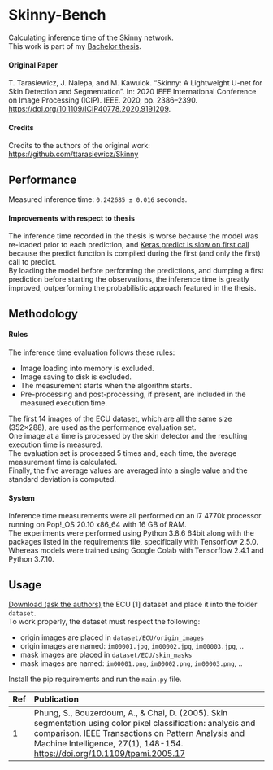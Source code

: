 [ecu]: https://documents.uow.edu.au/~phung/download.html "ECU download page"

[thesis]: https://github.com/123mpozzi/skin-detection-thesis "Human Skin Detection In Color Images"
# Skinny-Bench
Calculating inference time of the Skinny network.  
This work is part of my [Bachelor thesis][thesis].

#### Original Paper
T. Tarasiewicz, J. Nalepa, and M. Kawulok. “Skinny: A Lightweight U-net for Skin Detection and Segmentation”. In: 2020 IEEE International Conference on Image Processing (ICIP). IEEE. 2020, pp. 2386–2390. https://doi.org/10.1109/ICIP40778.2020.9191209.

#### Credits
Credits to the authors of the original work: 
https://github.com/ttarasiewicz/Skinny


## Performance

Measured inference time: `0.242685 ± 0.016` seconds.

#### Improvements with respect to thesis
[slow]: https://github.com/tensorflow/tensorflow/issues/39458 "Keras predict is slow on first call"
The inference time recorded in the thesis is worse because the model
was re-loaded prior to each prediction, and [Keras predict is slow on first call][slow]
because the predict function is compiled during the first (and only the first) call to predict.  
By loading the model before performing the predictions, and dumping a first prediction
before starting the observations, the inference time is greatly improved, 
outperforming the probabilistic approach featured in the thesis.


## Methodology

#### Rules
The inference time evaluation follows these rules:
- Image loading into memory is excluded.
- Image saving to disk is excluded.
- The measurement starts when the algorithm starts.
- Pre-processing and post-processing, if present, are included in the measured execution time.

The first 14 images of the ECU dataset, which are all the same size (352×288), are used as
the performance evaluation set.  
One image at a time is processed by the skin detector and the resulting execution time
is measured.  
The evaluation set is processed 5 times and, each time, the average
measurement time is calculated.  
Finally, the five average values are averaged into a single value
and the standard deviation is computed.


#### System
Inference time measurements were all performed on an i7 4770k processor
running on Pop!_OS 20.10 x86_64 with 16 GB of RAM.  
The experiments were performed using Python 3.8.6 64bit along with the
packages listed in the requirements file, specifically with Tensorflow 2.5.0.
Whereas models were trained using Google Colab with Tensorflow 2.4.1 and Python 3.7.10.

## Usage

[Download (ask the authors)][ecu] the ECU [1] dataset and place it into the folder `dataset`.  
To work properly, the dataset must respect the following:
- origin images are placed in `dataset/ECU/origin_images`
- origin images are named: `im00001.jpg`, `im00002.jpg`, `im00003.jpg`, ..
- mask images are placed in `dataset/ECU/skin_masks`
- mask images are named: `im00001.png`, `im00002.png`, `im00003.png`, ..

Install the pip requirements and run the `main.py` file.

| Ref   | Publication |
| :---  | :--- |
| 1     | Phung, S., Bouzerdoum, A., & Chai, D. (2005). Skin segmentation using color pixel classification: analysis and comparison. IEEE Transactions on Pattern Analysis and Machine Intelligence, 27(1), 148-154. https://doi.org/10.1109/tpami.2005.17  |
